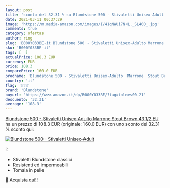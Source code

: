 ```yaml
---
layout: post
title: 'sconto del 32.31 % su Blundstone 500 - Stivaletti Unisex-Adult  '
date: 2021-03-11 00:37:29
image: 'https://m.media-amazon.com/images/I/41qNWUi7N+L._SL400_.jpg'
comments: true
category: ofertas
author: ring
slug: 'B000Y033BE-it Blundstone 500 - Stivaletti Unisex-Adulto Marrone Stout...'
sku: 'B000Y033BE-it'
tags: [  ]
actualPrice: 108.3 EUR
currency: EUR
price: 108.3
comparePrice: 160.0 EUR
prodname: 'Blundstone 500 - Stivaletti Unisex-Adulto  Marrone  Stout Brown   43 1/2 EU'
country: 'it'
flag: '🇮🇹'
brand: 'Blundstone'
buyurl: 'https://www.amazon.it/dp/B000Y033BE/?tag=tolees00-21'
descuento: '32.31'
average: '108.3'
---
```


[Blundstone 500 - Stivaletti Unisex-Adulto  Marrone  Stout Brown   43 1/2 EU](https://www.amazon.it/dp/B000Y033BE/?tag=tolees00-21) ha un prezzo di 108.3 EUR (originale: 160.0 EUR) con uno sconto del 32.31 % sconto qui:

[![Blundstone 500 - Stivaletti Unisex-Adult](https://m.media-amazon.com/images/I/41qNWUi7N+L._SL400_.jpg)](https://www.amazon.it/dp/B000Y033BE/?tag=tolees00-21)

ℹ️:

- Stivaletti Blundstone classici
- Resistenti ed impermeabili
- Tomaia in pelle

[🛒 Acquista qui!!](https://www.amazon.it/dp/B000Y033BE/?tag=tolees00-21)
